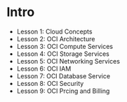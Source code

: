 # Intro

- Lesson 1: Cloud Concepts
- Lesson 2: OCI Architecture
- Lesson 3: OCI Compute Services
- Lesson 4: OCI Storage Services
- Lesson 5: OCI Networking Services
- Lesson 6: OCI IAM
- Lesson 7: OCI Database Service
- Lesson 8: OCI Security
- Lesson 9: OCI Prcing and Billing
